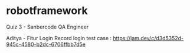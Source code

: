 # robotframework
Quiz 3 - Sanbercode QA Engineer


Aditya - Fitur Login 
Record login test case : https://jam.dev/c/d3d5352d-945c-4580-b2dc-6706ffbb7d5e